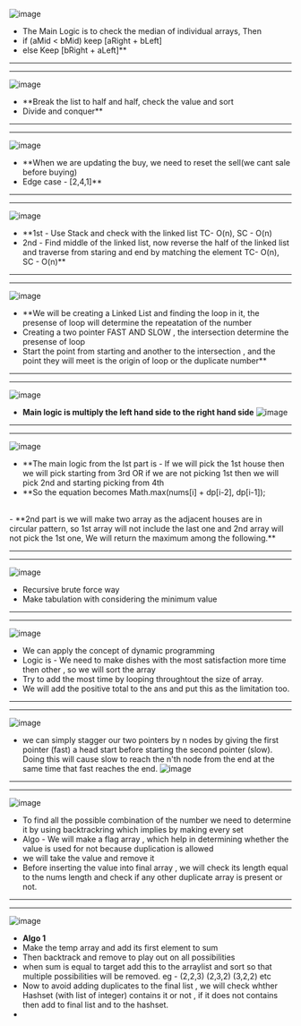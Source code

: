 ![image](https://user-images.githubusercontent.com/97670140/225808612-b7f19d7f-17ed-4571-b744-c5285212fd66.png)

- The Main Logic is to check the median of individual arrays, Then <br>
- if (aMid < bMid) keep [aRight + bLeft]
- else Keep [bRight + aLeft]**
___
***

![image](https://user-images.githubusercontent.com/97670140/226080517-ebf70e10-7d77-45c3-9fe4-8b72e39db804.png)

- **Break the list to half and half, check the value and sort <br>
- Divide and conquer**
___
***

![image](https://user-images.githubusercontent.com/97670140/227411199-5a172d89-891a-49da-9d2d-307bf03d9e22.png)

- **When we are updating the buy, we need to reset the sell(we cant sale before buying) <br>
- Edge case - [2,4,1]** 

___
***

![image](https://user-images.githubusercontent.com/97670140/227421820-0a5c76c1-3185-442b-94dc-4a08607109a7.png)

- **1st - Use Stack and check with the linked list  TC- O(n), SC - O(n) <br>
- 2nd - Find middle of the linked list, now reverse the half of the linked list and traverse from staring and end by matching the element  TC- O(n), SC - O(n)**

___
***

![image](https://user-images.githubusercontent.com/97670140/227690597-de314f14-0b8e-49c7-bef5-79b527bb6be9.png)

- **We will be creating a Linked List and finding the loop in it, the presense of loop will determine the repeatation of the number <br>
- Creating a two pointer FAST AND SLOW , the intersection determine the presense of loop <br>
- Start the point from starting and another to the intersection , and the point they will meet is the origin of loop or the duplicate number**

___
***

![image](https://user-images.githubusercontent.com/97670140/227700897-681aa173-de01-496a-a118-02b8d8027643.png)

- **Main logic is multiply the left hand side to the right hand side**
 ![image](https://user-images.githubusercontent.com/97670140/227700998-9bff11b9-8f38-43ba-8c59-b226afa8c6ca.png)
 
 ___
 ***

![image](https://user-images.githubusercontent.com/97670140/227756274-0dc52475-40ff-4c18-a7ab-e1ae23021e0a.png)

- **The main logic from the Ist part is   - If we will pick the 1st house then we will pick starting from 3rd OR if we are not picking 1st then we will pick 2nd and starting picking from 4th
- **So the equation becomes Math.max(nums[i] + dp[i-2], dp[i-1]);
<br>
-  **2nd part is we will make two array as the adjacent houses are in circular pattern, so 1st array will not include the last one and 2nd array will not pick the 1st one, We will return the maximum among the following.**

___
***

![image](https://user-images.githubusercontent.com/97670140/227936515-9cea58d6-618a-402b-8872-24efc83364b7.png)

- Recursive brute force way
- Make tabulation with considering the minimum value

___
***

![image](https://user-images.githubusercontent.com/97670140/228518543-409cef55-3e14-423d-830d-447af2f8c078.png)

- We can apply the concept of dynamic programming 
- Logic is  - We need to make dishes with the most satisfaction more time then other , so we will sort the array
- Try to add the most time by looping throughtout the size of array.
- We will add the positive total to the ans and put this as the limitation too.

___
***

![image](https://user-images.githubusercontent.com/97670140/228775511-feea9ddb-77b4-4cb5-a9ef-c506458df3e2.png)
- we can simply stagger our two pointers by n nodes by giving the first pointer (fast) a head start before starting the second pointer (slow). Doing this will cause slow to reach the n'th node from the end at the same time that fast reaches the end.
![image](https://user-images.githubusercontent.com/97670140/228776024-209fa6dd-93e5-4a4e-a1a6-9ac6843be04a.png)

___
***

![image](https://user-images.githubusercontent.com/97670140/229010433-f3731ca4-8aee-430c-b260-f98623f907b1.png)

- To find all the possible combination of the number we need to determine it by using backtrackring which implies by making every set 
- Algo - We will make a flag array , which help in determining whether the value is used for not because duplication is allowed 
- we will take the value and remove it 
- Before inserting the value into final array , we will check its length equal to the nums length and check if any other duplicate array is present or not.

___
___

![image](https://user-images.githubusercontent.com/97670140/229028806-0703546b-2ede-4fc4-9108-8d4953abf681.png)

- **Algo 1** 
- Make the temp array and add its first element to sum 
- Then backtrack and remove to play out on all possibilities 
- when sum is equal to target add this to the arraylist and sort so that multiple possibilities will be removed. eg - (2,2,3) (2,3,2) (3,2,2) etc
- Now to avoid adding duplicates to the final list , we will check whther Hashset (with list of integer) contains it or not , if it does not contains then add to final list and to the hashset.
-   
